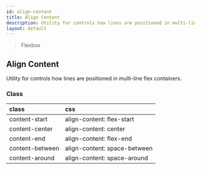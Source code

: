 ```yaml
---
id: align-content
title: Align Content
description: Utility for controls how lines are positioned in multi-line flex containers.
layout: default
---
```


> Flexbox

## Align Content

Utility for controls how lines are positioned in multi-line flex containers.

### Class

| <span class="px-3 py-1 text-white bg-charcoal-100 rounded-full">class</span> | <span class="px-3 py-1 text-white bg-charcoal-100 rounded-full">css</span> |
|:--|:--|
| content-start | align-content: flex-start |
| content-center | align-content: center |
| content-end | align-content: flex-end |
| content-between | align-content: space-between |
| content-around | align-content: space-around |


